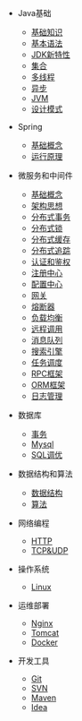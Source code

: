 <!-- wiki/_sidebar.md -->

* Java基础
    * [基础知识](/wiki/base/基础知识)
    * [基本语法](/wiki/base/基本语法)
    * [JDK新特性](/wiki/base/新特性) 
	* [集合](/wiki/base/集合)
    * [多线程](/wiki/base/多线程)
    * [异步](/wiki/base/异步)
    * [JVM](/wiki/base/jvm)
    * [设计模式](/wiki/base/设计模式)
   
* Spring
    * [基础概念](/wiki/spring/spring框架)
    * [运行原理](/wiki/spring/运行原理)
	
* 微服务和中间件
    * [基础概念](/wiki/springcloud/基础概念)
    * [架构思想](/wiki/springcloud/架构思想)
	* [分布式事务](/wiki/springcloud/分布式事务) 
    * [分布式锁](/wiki/springcloud/分布式锁) 
    * [分布式缓存](/wiki/springcloud/分布式缓存)
	* [分布式追踪](/wiki/springcloud/分布式追踪)
	* [认证和鉴权](/wiki/springcloud/认证和鉴权)	
    * [注册中心](/wiki/springcloud/注册中心)	
    * [配置中心](/wiki/springcloud/配置中心)	
    * [网关](/wiki/springcloud/网关)	
    * [熔断器](/wiki/springcloud/熔断器)
    * [负载均衡](/wiki/springcloud/负载均衡)
    * [远程调用](/wiki/springcloud/远程调用)
    * [消息队列](/wiki/springcloud/消息队列)	
    * [搜索引擎](/wiki/springcloud/搜索引擎)
	* [任务调度](/wiki/springcloud/任务调度)
	* [RPC框架](/wiki/springcloud/RPC框架)	
	* [ORM框架](/wiki/springcloud/ORM框架)	
	* [日志管理](/wiki/springcloud/elk) 
    
* 数据库
    * [事务](/wiki/database/事务)
    * [Mysql](/wiki/database/mysql)
    * [SQL调优](/wiki/database/SQL优化)   
	
* 数据结构和算法
    * [数据结构](/wiki/structure/数据结构)
    * [算法](/wiki/structure/算法)
	
* 网络编程
   * [HTTP](/wiki/network/http)
   * [TCP&UDP](/wiki/network/tcpudp)
  
* 操作系统
   * [Linux](/wiki/system/linux)
   
 * 运维部署
   * [Nginx](/wiki/devops/nginx)
   * [Tomcat](/wiki/devops/tomcat)
   * [Docker](/wiki/devops/docker)     
  
* 开发工具
   * [Git](/wiki/tool/git)
   * [SVN](/wiki/tool/svn)
   * [Maven](/wiki/tool/maven)
   * [Idea](/wiki/tool/idea)
  
    
   